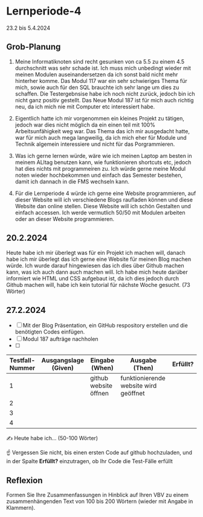 # Lernperiode-4

23.2 bis 5.4.2024

## Grob-Planung

1. Meine Informatiknoten sind recht gesunken von ca 5.5 zu einem 4.5 durchschnitt was sehr schade ist. Ich muss mich unbedingt wieder mit meinen Modulen auseinandersetzen da ich sonst bald nicht mehr hinterher komme. Das Modul 117 war ein sehr schwieriges Thema für mich, sowie auch für den SQL brauchte ich sehr lange um dies zu schaffen. Die Testergebnsise habe ich noch nicht zurück, jedoch bin ich nicht ganz positiv gestellt. Das Neue Modul 187 ist für mich auch richtig neu, da ich mich nie mit Computer etc interessiert habe. 
   
2. Eigentlich hatte ich mir vorgenommen ein kleines Projekt zu tätigen, jedoch war dies nicht möglich da ein einen teil mit 100% Arbeitsunfähigkeit weg war. Das Thema das ich mir ausgedacht hatte, war für mich auch mega langweilig, da ich mich eher für Module und Technik algemein interessiere und nicht für das Porgrammieren. 
   
3. Was ich gerne lernen würde, wäre wie ich meinen Laptop am besten in meinem ALltag benutzen kann, wie funktionieren shortcuts etc, jedoch hat dies nichts mit programmeiren zu. Ich würde gerne meine Modul noten wieder hochbekommen und einfach das Semester bestehen, damit ich dannach in die FMS wechseln kann. 


4. Für die Lernperiode 4 würde ich gerne eine Website programmieren, auf dieser Website will ich verschiedene Blogs raufladen können und diese Website dan online stellen. Diese Website will ich schön Gestalten und einfach accessen. Ich werde vermutlich 50/50 mit Modulen arbeiten oder an dieser Website programmieren. 

## 20.2.2024

Heute habe ich mir überlegt was für ein Projekt ich machen will, danach habe ich mir überlegt das ich gerne eine Website für meinen Blog machen würde. Ich wurde darauf hingewiesen das ich dies über Github machen kann, was ich auch dann auch machen will. Ich habe mich heute darüber informiert wie HTML und CSS aufgebaut ist, da ich dies jedoch durch Github machen will, habe ich kein tutorial für nächste Woche gesucht. (73 Wörter) 

## 27.2.2024

- [ ] Mit der Blog Präsentation, ein GitHub respository erstellen und die benötigten Codes einfügen. 
- [ ] Modul 187 aufträge nachholen
- [ ] 

| Testfall-Nummer | Ausgangslage (Given) | Eingabe (When) | Ausgabe (Then) | Erfüllt? |
| --------------- | -------------------- | -------------- | -------------- | -------- |
| 1         |                      |     github website öffnen           |   funktionierende website wird geöffnet             |          |
| 2 
|3                      |                |                |          |
| 4               |                      |                |                |          |

✍️ Heute habe ich... (50-100 Wörter)

☝️ Vergessen Sie nicht, bis einen ersten Code auf github hochzuladen, und in der Spalte **Erfüllt?** einzutragen, ob Ihr Code die Test-Fälle erfüllt



## Reflexion

Formen Sie Ihre Zusammenfassungen in Hinblick auf Ihren VBV zu einem zusammenhängenden Text von 100 bis 200 Wörtern (wieder mit Angabe in Klammern).
